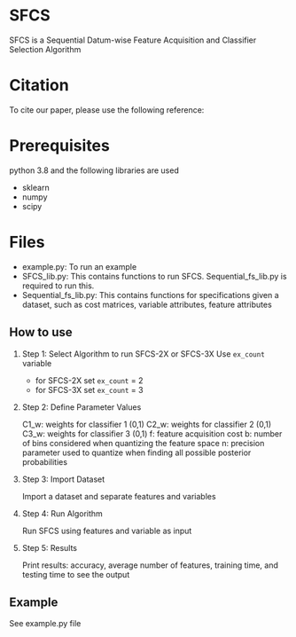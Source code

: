 # SFCS
SFCS is a Sequential Datum-wise Feature Acquisition and Classifier Selection Algorithm

# Citation
To cite our paper, please use the following reference:


# Prerequisites
python 3.8  and the following libraries are used
- sklearn
- numpy
- scipy

# Files
- example.py: To run an example 
- SFCS_lib.py:  This contains functions to run SFCS.  Sequential_fs_lib.py is required to run this. 
- Sequential_fs_lib.py: This contains functions for specifications given a dataset, such as cost matrices, variable attributes, feature attributes

## How to use

1. Step 1:  Select Algorithm to run SFCS-2X or SFCS-3X
  Use ``ex_count`` variable 
     - for SFCS-2X set ``ex_count`` = 2 
     - for SFCS-3X set ``ex_count`` = 3

2. Step 2:  Define Parameter Values 


    C1_w: weights for classifier 1 (0,1)
    C2_w: weights for classifier 2 (0,1)
    C3_w: weights for classifier 3 (0,1)
    f: feature acquisition cost 
    b: number of bins considered when quantizing the feature space 
    n: precision parameter used to quantize when finding all possible posterior probabilities

        
3. Step 3: Import Dataset 

    Import a dataset and separate features and variables
    
4. Step 4: Run Algorithm 

    Run SFCS using features and variable as input
5. Step 5: Results 

    Print results: accuracy, average number of features, training time, and testing time to see the output

## Example 
See example.py file



